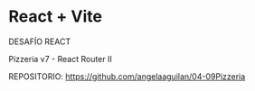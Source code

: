 # React + Vite

DESAFÍO REACT

Pizzeria v7 - React Router II

REPOSITORIO: https://github.com/angelaaguilan/04-09Pizzeria